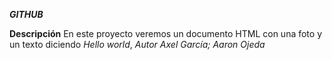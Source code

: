 ***GITHUB***

**Descripción**
En este proyecto veremos un documento HTML con una foto y un texto diciendo *Hello world*, *Autor Axel García; Aaron Ojeda*
